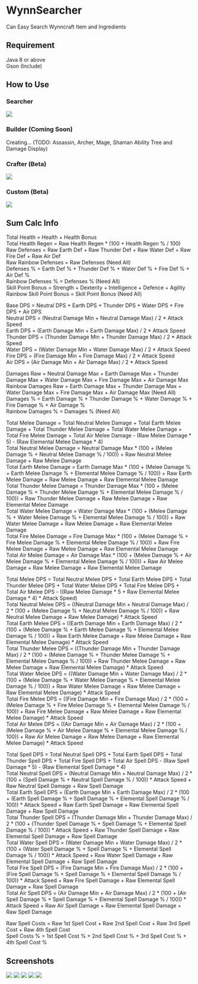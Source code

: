 # WynnSearcher
Can Easy Search Wynncraft Item and Ingredients

## Requirement
Java 8 or above  
Gson (Include)

## How to Use
### Searcher
![](readme_pictures/how_to_use.png)

### Builder (Coming Soon)
Creating... (TODO: Assassin, Archer, Mage, Shaman Ability Tree and Damage Display)

### Crafter (Beta)
![](readme_pictures/how_to_use_3.png)

### Custom (Beta)
![](readme_pictures/how_to_use_4.png)

## Sum Calc Info
Total Health = Health + Health Bonus  
Total Health Regen = Raw Health Regen * (100 + Health Regen % / 100)  
Raw Defenses = Raw Earth Def + Raw Thunder Def + Raw Water Def + Raw Fire Def + Raw Air Def  
Raw Rainbow Defenses = Raw Defenses (Need All)  
Defenses % = Earth Def % + Thunder Def % + Water Def % + Fire Def % + Air Def %  
Rainbow Defenses % = Defenses % (Need All)  
Skill Point Bonus = Strength + Dexterity + Intelligence + Defence + Agility  
Rainbow Skill Point Bonus = Skill Point Bonus (Need All)  
  
Base DPS = Neutral DPS + Earth DPS + Thunder DPS + Water DPS + Fire DPS + Air DPS   
Neutral DPS = (Neutral Damage Min + Neutral Damage Max) / 2 * Attack Speed  
Earth DPS = (Earth Damage Min + Earth Damage Max) / 2 * Attack Speed  
Thunder DPS = (Thunder Damage Min + Thunder Damage Max) / 2 * Attack Speed  
Water DPS = (Water Damage Min + Water Damage Max) / 2 * Attack Speed  
Fire DPS = (Fire Damage Min + Fire Damage Max) / 2 * Attack Speed  
Air DPS = (Air Damage Min + Air Damage Max) / 2 * Attack Speed  
  
Damages Raw = Neutral Damage Max + Earth Damage Max + Thunder Damage Max + Water Damage Max + Fire Damage Max + Air Damage Max  
Rainbow Damages Raw = Earth Damage Max + Thunder Damage Max + Water Damage Max + Fire Damage Max + Air Damage Max (Need All)  
Damages % = Earth Damage % + Thunder Damage % + Water Damage % + Fire Damage % + Air Damage %  
Rainbow Damages % = Damages % (Need All)  
  
Total Melee Damage = Total Neutral Melee Damage + Total Earth Melee Damage + Total Thunder Melee Damage + Total Water Melee Damage + Total Fire Melee Damage + Total Air Melee Damage - (Raw Melee Damage * 5) - (Raw Elemental Melee Damage * 4)  
Total Neutral Melee Damage = Neutral Damage Max * (100 + (Melee Damage % + Neutral Melee Damage % / 100)) + Raw Neutral Melee Damage + Raw Melee Damage  
Total Earth Melee Damage = Earth Damage Max * (100 + (Melee Damage % + Earth Melee Damage % + Elemental Melee Damage % / 100)) + Raw Earth Melee Damage + Raw Melee Damage + Raw Elemental Melee Damage  
Total Thunder Melee Damage = Thunder Damage Max * (100 + (Melee Damage % + Thunder Melee Damage % + Elemental Melee Damage % / 100)) + Raw Thunder Melee Damage + Raw Melee Damage + Raw Elemental Melee Damage  
Total Water Melee Damage = Water Damage Max * (100 + (Melee Damage % + Water Melee Damage % + Elemental Melee Damage % / 100)) + Raw Water Melee Damage + Raw Melee Damage + Raw Elemental Melee Damage  
Total Fire Melee Damage = Fire Damage Max * (100 + (Melee Damage % + Fire Melee Damage % + Elemental Melee Damage % / 100)) + Raw Fire Melee Damage + Raw Melee Damage + Raw Elemental Melee Damage  
Total Air Melee Damage = Air Damage Max * (100 + (Melee Damage % + Air Melee Damage % + Elemental Melee Damage % / 100)) + Raw Air Melee Damage + Raw Melee Damage + Raw Elemental Melee Damage  
  
Total Melee DPS = Total Neutral Melee DPS + Total Earth Melee DPS + Total Thunder Melee DPS + Total Water Melee DPS + Total Fire Melee DPS + Total Air Melee DPS - ((Raw Melee Damage * 5 + Raw Elemental Melee Damage * 4) * Attack Speed)  
Total Neutral Melee DPS = ((Neutral Damage Min + Neutral Damage Max) / 2 * (100 + (Melee Damage % + Neutral Melee Damage % / 100)) + Raw Neutral Melee Damage + Raw Melee Damage) * Attack Speed  
Total Earth Melee DPS = ((Earth Damage Min + Earth Damage Max) / 2 * (100 + (Melee Damage % + Earth Melee Damage % + Elemental Melee Damage % / 100)) + Raw Earth Melee Damage + Raw Melee Damage + Raw Elemental Melee Damage) * Attack Speed  
Total Thunder Melee DPS = ((Thunder Damage Min + Thunder Damage Max) / 2 * (100 + (Melee Damage % + Thunder Melee Damage % + Elemental Melee Damage % / 100)) + Raw Thunder Melee Damage + Raw Melee Damage + Raw Elemental Melee Damage) * Attack Speed  
Total Water Melee DPS = ((Water Damage Min + Water Damage Max) / 2 * (100 + (Melee Damage % + Water Melee Damage % + Elemental Melee Damage % / 100)) + Raw Water Melee Damage + Raw Melee Damage + Raw Elemental Melee Damage) * Attack Speed  
Total Fire Melee DPS = ((Fire Damage Min + Fire Damage Max) / 2 * (100 + (Melee Damage % + Fire Melee Damage % + Elemental Melee Damage % / 100)) + Raw Fire Melee Damage + Raw Melee Damage + Raw Elemental Melee Damage) * Attack Speed  
Total Air Melee DPS = ((Air Damage Min + Air Damage Max) / 2 * (100 + (Melee Damage % + Air Melee Damage % + Elemental Melee Damage % / 100)) + Raw Air Melee Damage + Raw Melee Damage + Raw Elemental Melee Damage) * Attack Speed  
  
Total Spell DPS = Total Neutral Spell DPS + Total Earth Spell DPS + Total Thunder Spell DPS + Total Fire Spell DPS + Total Air Spell DPS - (Raw Spell Damage * 5) - (Raw Elemental Spell Damage * 4)  
Total Neutral Spell DPS = (Neutral Damage Min + Neutral Damage Max) / 2 * (100 + (Spell Damage % + Neutral Spell Damage % / 100)) * Attack Speed + Raw Neutral Spell Damage + Raw Spell Damage  
Total Earth Spell DPS = (Earth Damage Min + Earth Damage Max) / 2 * (100 + (Earth Spell Damage % + Spell Damage % + Elemental Spell Damage % / 100)) * Attack Speed + Raw Earth Spell Damage + Raw Elemental Spell Damage + Raw Spell Damage  
Total Thunder Spell DPS = (Thunder Damage Min + Thunder Damage Max) / 2 * (100 + (Thunder Spell Damage % + Spell Damage % + Elemental Spell Damage % / 100)) * Attack Speed + Raw Thunder Spell Damage + Raw Elemental Spell Damage + Raw Spell Damage  
Total Water Spell DPS = (Water Damage Min + Water Damage Max) / 2 * (100 + (Water Spell Damage % + Spell Damage % + Elemental Spell Damage % / 100)) * Attack Speed + Raw Water Spell Damage + Raw Elemental Spell Damage + Raw Spell Damage  
Total Fire Spell DPS = (Fire Damage Min + Fire Damage Max) / 2 * (100 + (Fire Spell Damage % + Spell Damage % + Elemental Spell Damage % / 100)) * Attack Speed + Raw Fire Spell Damage + Raw Elemental Spell Damage + Raw Spell Damage  
Total Air Spell DPS = (Air Damage Min + Air Damage Max) / 2 * (100 + (Air Spell Damage % + Spell Damage % + Elemental Spell Damage % / 100)) * Attack Speed + Raw Air Spell Damage + Raw Elemental Spell Damage + Raw Spell Damage  
  
Raw Spell Costs = Raw 1st Spell Cost + Raw 2nd Spell Cost + Raw 3rd Spell Cost + Raw 4th Spell Cost  
Spell Costs % = 1st Spell Cost % + 2nd Spell Cost % + 3rd Spell Cost % + 4th Spell Cost %  

## Screenshots
![](readme_pictures/search_1.png)
![](readme_pictures/search_2.png)
![](readme_pictures/search_3.png)
![](readme_pictures/search_4.png)
![](readme_pictures/search_5.png)
